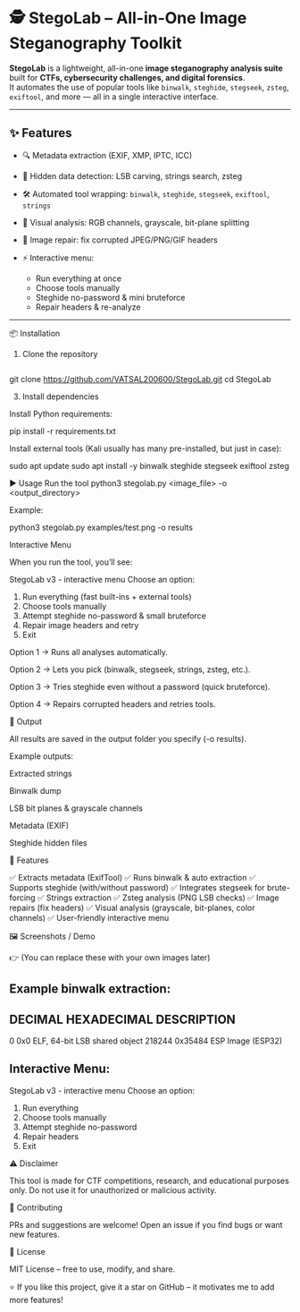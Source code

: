 # 🕵️ StegoLab – All-in-One Image Steganography Toolkit

**StegoLab** is a lightweight, all-in-one **image steganography analysis suite** built for **CTFs, cybersecurity challenges, and digital forensics**.  
It automates the use of popular tools like `binwalk`, `steghide`, `stegseek`, `zsteg`, `exiftool`, and more — all in a single interactive interface.  

---

## ✨ Features
- 🔍 Metadata extraction (EXIF, XMP, IPTC, ICC)
- 🧩 Hidden data detection: LSB carving, strings search, zsteg
- 🛠 Automated tool wrapping: `binwalk`, `steghide`, `stegseek`, `exiftool`, `strings`
- 🎨 Visual analysis: RGB channels, grayscale, bit-plane splitting
- 🔧 Image repair: fix corrupted JPEG/PNG/GIF headers

- ⚡ Interactive menu:
  - Run everything at once
  - Choose tools manually
  - Steghide no-password & mini bruteforce
  - Repair headers & re-analyze

---

📦 Installation
1. Clone the repository
   ```bash
git clone https://github.com/VATSAL200600/StegoLab.git
cd StegoLab

3. Install dependencies

Install Python requirements:

pip install -r requirements.txt


Install external tools (Kali usually has many pre-installed, but just in case):

sudo apt update
sudo apt install -y binwalk steghide stegseek exiftool zsteg

▶️ Usage
Run the tool
python3 stegolab.py <image_file> -o <output_directory>


Example:

python3 stegolab.py examples/test.png -o results

Interactive Menu

When you run the tool, you’ll see:

StegoLab v3 - interactive menu
Choose an option:
  1) Run everything (fast built-ins + external tools)
  2) Choose tools manually
  3) Attempt steghide no-password & small bruteforce
  4) Repair image headers and retry
  5) Exit


Option 1 → Runs all analyses automatically.

Option 2 → Lets you pick (binwalk, stegseek, strings, zsteg, etc.).

Option 3 → Tries steghide even without a password (quick bruteforce).

Option 4 → Repairs corrupted headers and retries tools.

📂 Output

All results are saved in the output folder you specify (-o results).

Example outputs:

Extracted strings

Binwalk dump

LSB bit planes & grayscale channels

Metadata (EXIF)

Steghide hidden files

🎯 Features

✅ Extracts metadata (ExifTool)
✅ Runs binwalk & auto extraction
✅ Supports steghide (with/without password)
✅ Integrates stegseek for brute-forcing
✅ Strings extraction
✅ Zsteg analysis (PNG LSB checks)
✅ Image repairs (fix headers)
✅ Visual analysis (grayscale, bit-planes, color channels)
✅ User-friendly interactive menu

🖼️ Screenshots / Demo

👉 (You can replace these with your own images later)

Example binwalk extraction:
----------------------------
DECIMAL       HEXADECIMAL     DESCRIPTION
--------------------------------------------------------------------------------
0             0x0             ELF, 64-bit LSB shared object
218244        0x35484         ESP Image (ESP32)

Interactive Menu:
-----------------
StegoLab v3 - interactive menu
Choose an option:
  1) Run everything
  2) Choose tools manually
  3) Attempt steghide no-password
  4) Repair headers
  5) Exit

⚠️ Disclaimer

This tool is made for CTF competitions, research, and educational purposes only.
Do not use it for unauthorized or malicious activity.

🤝 Contributing

PRs and suggestions are welcome! Open an issue if you find bugs or want new features.

📜 License

MIT License – free to use, modify, and share.

⭐ If you like this project, give it a star on GitHub – it motivates me to add more features!
